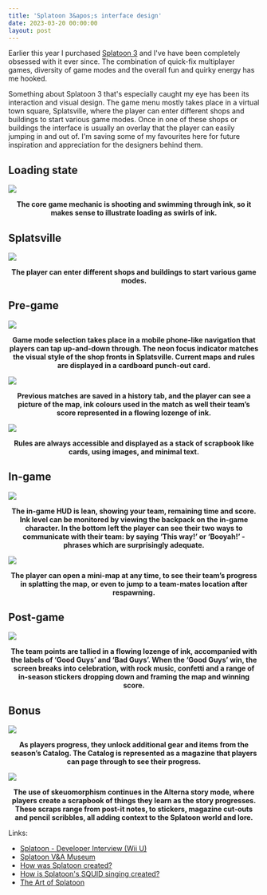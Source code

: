 ```yaml
---
title: 'Splatoon 3&apos;s interface design'
date: 2023-03-20 00:00:00
layout: post
---
```


Earlier this year I purchased [Splatoon 3](https://splatoon.nintendo.com) and I've have been completely obsessed with it ever since. The combination of quick-fix multiplayer games, diversity of game modes and the overall fun and quirky energy has me hooked. 

Something about Splatoon 3 that's especially caught my eye has been its interaction and visual design. The game menu mostly takes place in a virtual town square, Splatsville, where the player can enter different shops and buildings to start various game modes. Once in one of these shops or buildings the interface is usually an overlay that the player can easily jumping in and out of. I'm saving some of my favourites here for future inspiration and appreciation for the designers behind them.

## Loading state

![](/images/posts/Splatoon1.gif)
<figcaption align = "center"><b>The core game mechanic is shooting and swimming through ink, so it makes sense to illustrate loading as swirls of ink.</b></figcaption>

## Splatsville

![](/images/posts/Splatoon2.jpg)
<figcaption align = "center"><b>The player can enter different shops and buildings to start various game modes.</b></figcaption>

## Pre-game

![](/images/posts/Splatoon3.jpg)
<figcaption align = "center"><b>Game mode selection takes place in a mobile phone-like navigation that players can tap up-and-down through. The neon focus indicator matches the visual style of the shop fronts in Splatsville. Current maps and rules are displayed in a cardboard punch-out card.</b></figcaption>

![](/images/posts/Splatoon4.jpg)
<figcaption align = "center"><b>Previous matches are saved in a history tab, and the player can see a picture of the map, ink colours used in the match as well their team’s score represented in a flowing lozenge of ink.</b></figcaption>

![](/images/posts/Splatoon5.gif)
<figcaption align = "center"><b>Rules are always accessible and displayed as a stack of scrapbook like cards, using images, and minimal text.</b></figcaption>

## In-game 

![](/images/posts/Splatoon6.jpg)
<figcaption align = "center"><b>The in-game HUD is lean, showing your team, remaining time and score. Ink level can be monitored by viewing the backpack on the in-game character. In the bottom left the player can see their two ways to communicate with their team: by saying ‘This way!’  or ‘Booyah!’ -  phrases which are surprisingly adequate. </b></figcaption>

![](/images/posts/Splatoon7.jpg)
<figcaption align = "center"><b>The player can open a mini-map at any time, to see their team’s progress in splatting the map, or even to jump to a team-mates location after respawning.</b></figcaption>

## Post-game

![](/images/posts/Splatoon8.jpg)
<figcaption align = "center"><b>The team points are tallied in a flowing lozenge of ink, accompanied with the labels of ‘Good Guys’ and ‘Bad Guys’. When the ‘Good Guys’ win, the screen breaks into celebration, with rock music, confetti and a range of in-season stickers dropping down and framing the map and winning score.</b></figcaption>


## Bonus

![](/images/posts/Splatoon9.jpg)
<figcaption align = "center"><b>As players progress, they unlock additional gear and items from the season’s Catalog. The Catalog is represented as a magazine that players can page through to see their progress.</b></figcaption>


![](/images/posts/Splatoon10.jpg)
<figcaption align = "center"><b>The use of skeuomorphism continues in the Alterna story mode, where players create a scrapbook of things they learn as the story progresses. These scraps range from post-it notes, to stickers, magazine cut-outs and pencil scribbles, all adding context to the Splatoon world and lore.</b></figcaption>

Links:
* [Splatoon - Developer Interview (Wii U)](https://www.youtube.com/watch?v=nWdPJeY7eYg)
* [Splatoon V&A Museum](https://www.youtube.com/watch?v=cnEPSIE2nKw)
* [How was Splatoon created?](https://www.youtube.com/watch?v=vHyJgO5OydY)
* [How is Splatoon&apos;s SQUID singing created?](https://www.youtube.com/watch?v=w0W2Tt4fzSU)
* [The Art of Splatoon](https://archive.org/details/theartofsplatoon_201911/page/n235/mode/2up)

